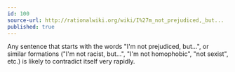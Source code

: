 ```yaml
---
id: 100
source-url: http://rationalwiki.org/wiki/I%27m_not_prejudiced,_but...
published: true
---
```

 Any sentence that starts with the words "I'm not prejudiced, but...", or similar formations ("I'm not racist, but...", "I'm not homophobic", "not sexist", etc.) is likely to contradict itself very rapidly.
